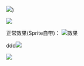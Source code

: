 ![](https://github.com/colinsusie/creator_2_0_material_demo/blob/master/snapshot/gray.jpg))



![](http://10.88.0.181/gitlab/YancyYang/login/blob/master/asd.gif)





正常效果(Sprite自带)：
![效果](https://github.com/colinsusie/creator_2_0_material_demo/blob/master/snapshot/normal.jpg)

ddd![](http://10.88.0.181/gitlab/YancyYang/login/blob/master/asdasd.png)

![](http://10.88.0.181/gitlab/YancyYang/login/blob/master/asdasd.png)